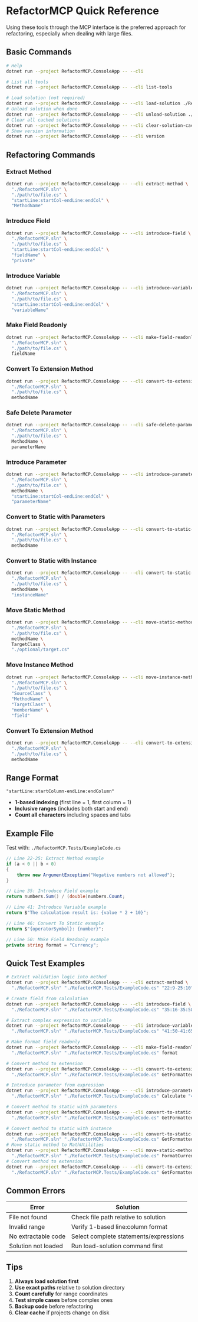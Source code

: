 # RefactorMCP Quick Reference

Using these tools through the MCP interface is the preferred approach for refactoring, especially when dealing with large files.

## Basic Commands

```bash
# Help
dotnet run --project RefactorMCP.ConsoleApp -- --cli

# List all tools
dotnet run --project RefactorMCP.ConsoleApp -- --cli list-tools

# Load solution (not required)
dotnet run --project RefactorMCP.ConsoleApp -- --cli load-solution ./RefactorMCP.sln
# Unload solution when done
dotnet run --project RefactorMCP.ConsoleApp -- --cli unload-solution ./RefactorMCP.sln
# Clear all cached solutions
dotnet run --project RefactorMCP.ConsoleApp -- --cli clear-solution-cache
# Show version information
dotnet run --project RefactorMCP.ConsoleApp -- --cli version
```

## Refactoring Commands

### Extract Method
```bash
dotnet run --project RefactorMCP.ConsoleApp -- --cli extract-method \
  "./RefactorMCP.sln" \
  "./path/to/file.cs" \
  "startLine:startCol-endLine:endCol" \
  "MethodName"
```

### Introduce Field
```bash
dotnet run --project RefactorMCP.ConsoleApp -- --cli introduce-field \
  "./RefactorMCP.sln" \
  "./path/to/file.cs" \
  "startLine:startCol-endLine:endCol" \
  "fieldName" \
  "private"
```

### Introduce Variable
```bash
dotnet run --project RefactorMCP.ConsoleApp -- --cli introduce-variable \
  "./RefactorMCP.sln" \
  "./path/to/file.cs" \
  "startLine:startCol-endLine:endCol" \
  "variableName"
```

### Make Field Readonly
```bash
dotnet run --project RefactorMCP.ConsoleApp -- --cli make-field-readonly \
  "./RefactorMCP.sln" \
  "./path/to/file.cs" \
  fieldName
```

### Convert To Extension Method
```bash
dotnet run --project RefactorMCP.ConsoleApp -- --cli convert-to-extension-method \
  "./RefactorMCP.sln" \
  "./path/to/file.cs" \
  methodName
```

### Safe Delete Parameter
```bash
dotnet run --project RefactorMCP.ConsoleApp -- --cli safe-delete-parameter \
  "./RefactorMCP.sln" \
  "./path/to/file.cs" \
  MethodName \
  parameterName
```

### Introduce Parameter
```bash
dotnet run --project RefactorMCP.ConsoleApp -- --cli introduce-parameter \
  "./RefactorMCP.sln" \
  "./path/to/file.cs" \
  methodName \
  "startLine:startCol-endLine:endCol" \
  "parameterName"
```

### Convert to Static with Parameters
```bash
dotnet run --project RefactorMCP.ConsoleApp -- --cli convert-to-static-with-parameters \
  "./RefactorMCP.sln" \
  "./path/to/file.cs" \
  methodName
```

### Convert to Static with Instance
```bash
dotnet run --project RefactorMCP.ConsoleApp -- --cli convert-to-static-with-instance \
  "./RefactorMCP.sln" \
  "./path/to/file.cs" \
  methodName \
  "instanceName"
```

### Move Static Method
```bash
dotnet run --project RefactorMCP.ConsoleApp -- --cli move-static-method \
  "./RefactorMCP.sln" \
  "./path/to/file.cs" \
  methodName \
  TargetClass \
  "./optional/target.cs"
```

### Move Instance Method
```bash
dotnet run --project RefactorMCP.ConsoleApp -- --cli move-instance-method \
  "./RefactorMCP.sln" \
  "./path/to/file.cs" \
  "SourceClass" \
  "MethodName" \
  "TargetClass" \
  "memberName" \
  "field"
```

### Convert To Extension Method
```bash
dotnet run --project RefactorMCP.ConsoleApp -- --cli convert-to-extension-method \
  "./RefactorMCP.sln" \
  "./path/to/file.cs" \
  methodName
```

## Range Format

`"startLine:startColumn-endLine:endColumn"`

- **1-based indexing** (first line = 1, first column = 1)
- **Inclusive ranges** (includes both start and end)
- **Count all characters** including spaces and tabs

## Example File

Test with: `./RefactorMCP.Tests/ExampleCode.cs`

```csharp
// Line 22-25: Extract Method example
if (a < 0 || b < 0)
{
    throw new ArgumentException("Negative numbers not allowed");
}

// Line 35: Introduce Field example  
return numbers.Sum() / (double)numbers.Count;

// Line 41: Introduce Variable example
return $"The calculation result is: {value * 2 + 10}";

// Line 46: Convert To Static example
return $"{operatorSymbol}: {number}";

// Line 50: Make Field Readonly example
private string format = "Currency";
```

## Quick Test Examples

```bash
# Extract validation logic into method
dotnet run --project RefactorMCP.ConsoleApp -- --cli extract-method \
  "./RefactorMCP.sln" "./RefactorMCP.Tests/ExampleCode.cs" "22:9-25:10" "ValidateInputs"

# Create field from calculation
dotnet run --project RefactorMCP.ConsoleApp -- --cli introduce-field \
  "./RefactorMCP.sln" "./RefactorMCP.Tests/ExampleCode.cs" "35:16-35:58" "_averageValue" "private"

# Extract complex expression to variable
dotnet run --project RefactorMCP.ConsoleApp -- --cli introduce-variable \
  "./RefactorMCP.sln" "./RefactorMCP.Tests/ExampleCode.cs" "41:50-41:65" "processedValue"

# Make format field readonly
dotnet run --project RefactorMCP.ConsoleApp -- --cli make-field-readonly \
  "./RefactorMCP.sln" "./RefactorMCP.Tests/ExampleCode.cs" format

# Convert method to extension
dotnet run --project RefactorMCP.ConsoleApp -- --cli convert-to-extension-method \
  "./RefactorMCP.sln" "./RefactorMCP.Tests/ExampleCode.cs" GetFormattedNumber

# Introduce parameter from expression
dotnet run --project RefactorMCP.ConsoleApp -- --cli introduce-parameter \
  "./RefactorMCP.sln" "./RefactorMCP.Tests/ExampleCode.cs" Calculate "41:50-41:65" "processedValue"

# Convert method to static with parameters
dotnet run --project RefactorMCP.ConsoleApp -- --cli convert-to-static-with-parameters \
  "./RefactorMCP.sln" "./RefactorMCP.Tests/ExampleCode.cs" GetFormattedNumber

# Convert method to static with instance
dotnet run --project RefactorMCP.ConsoleApp -- --cli convert-to-static-with-instance \
  "./RefactorMCP.sln" "./RefactorMCP.Tests/ExampleCode.cs" GetFormattedNumber "calculator"
# Move static method to MathUtilities
dotnet run --project RefactorMCP.ConsoleApp -- --cli move-static-method \
  "./RefactorMCP.sln" "./RefactorMCP.Tests/ExampleCode.cs" FormatCurrency MathUtilities
# Convert method to extension
dotnet run --project RefactorMCP.ConsoleApp -- --cli convert-to-extension-method \
  "./RefactorMCP.sln" "./RefactorMCP.Tests/ExampleCode.cs" GetFormattedNumber
```

## Common Errors

| Error | Solution |
|-------|----------|
| File not found | Check file path relative to solution |
| Invalid range | Verify 1-based line:column format |
| No extractable code | Select complete statements/expressions |
| Solution not loaded | Run load-solution command first |

## Tips

1. **Always load solution first**
2. **Use exact paths** relative to solution directory  
3. **Count carefully** for range coordinates
4. **Test simple cases** before complex ones
5. **Backup code** before refactoring
6. **Clear cache** if projects change on disk
